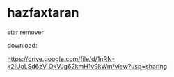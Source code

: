 # hazfaxtaran
star remover

download:

https://drive.google.com/file/d/1nRN-k2IUoLSd6zV_QkVJg62kmH1v9kWm/view?usp=sharing
